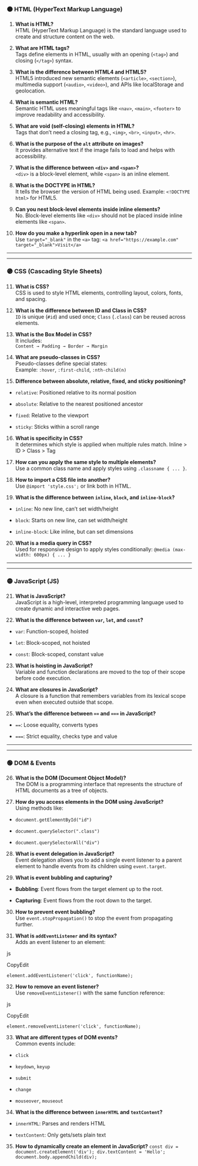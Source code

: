 
### 🟠 **HTML (HyperText Markup Language)**

1. **What is HTML?**  
    HTML (HyperText Markup Language) is the standard language used to create and structure content on the web.
    
2. **What are HTML tags?**  
    Tags define elements in HTML, usually with an opening (`<tag>`) and closing (`</tag>`) syntax.
    
3. **What is the difference between HTML4 and HTML5?**  
    HTML5 introduced new semantic elements (`<article>`, `<section>`), multimedia support (`<audio>`, `<video>`), and APIs like localStorage and geolocation.
    
4. **What is semantic HTML?**  
    Semantic HTML uses meaningful tags like `<nav>`, `<main>`, `<footer>` to improve readability and accessibility.
    
5. **What are void (self-closing) elements in HTML?**  
    Tags that don’t need a closing tag, e.g., `<img>`, `<br>`, `<input>`, `<hr>`.
    
6. **What is the purpose of the `alt` attribute on images?**  
    It provides alternative text if the image fails to load and helps with accessibility.
    
7. **What is the difference between `<div>` and `<span>`?**  
    `<div>` is a block-level element, while `<span>` is an inline element.
    
8. **What is the DOCTYPE in HTML?**  
    It tells the browser the version of HTML being used. Example: `<!DOCTYPE html>` for HTML5.
    
9. **Can you nest block-level elements inside inline elements?**  
    No. Block-level elements like `<div>` should not be placed inside inline elements like `<span>`.
    
10. **How do you make a hyperlink open in a new tab?**  
    Use `target="_blank"` in the `<a>` tag:
    `<a href="https://example.com" target="_blank">Visit</a>`

---
---
### 🟣 **CSS (Cascading Style Sheets)**

11. **What is CSS?**  
    CSS is used to style HTML elements, controlling layout, colors, fonts, and spacing.
    
12. **What is the difference between ID and Class in CSS?**  
    `ID` is unique (`#id`) and used once; `Class` (`.class`) can be reused across elements.
    
13. **What is the Box Model in CSS?**  
    It includes:  
    `Content → Padding → Border → Margin`
    
14. **What are pseudo-classes in CSS?**  
    Pseudo-classes define special states:  
    Example: `:hover`, `:first-child`, `:nth-child(n)`
    
15. **Difference between absolute, relative, fixed, and sticky positioning?**
    

- `relative`: Positioned relative to its normal position
    
- `absolute`: Relative to the nearest positioned ancestor
    
- `fixed`: Relative to the viewport
    
- `sticky`: Sticks within a scroll range
    

16. **What is specificity in CSS?**  
    It determines which style is applied when multiple rules match. Inline > ID > Class > Tag
    
17. **How can you apply the same style to multiple elements?**  
    Use a common class name and apply styles using `.classname { ... }`.
    
18. **How to import a CSS file into another?**  
    Use `@import 'style.css';` or link both in HTML.
    
19. **What is the difference between `inline`, `block`, and `inline-block`?**
    

- `inline`: No new line, can’t set width/height
    
- `block`: Starts on new line, can set width/height
    
- `inline-block`: Like inline, but can set dimensions
    

20. **What is a media query in CSS?**  
    Used for responsive design to apply styles conditionally:
    `@media (max-width: 600px) { ... }`

---
---
### 🟡 **JavaScript (JS)**

21. **What is JavaScript?**  
    JavaScript is a high-level, interpreted programming language used to create dynamic and interactive web pages.
    
22. **What is the difference between `var`, `let`, and `const`?**
    

- `var`: Function-scoped, hoisted
    
- `let`: Block-scoped, not hoisted
    
- `const`: Block-scoped, constant value
    

23. **What is hoisting in JavaScript?**  
    Variable and function declarations are moved to the top of their scope before code execution.
    
24. **What are closures in JavaScript?**  
    A closure is a function that remembers variables from its lexical scope even when executed outside that scope.
    
25. **What’s the difference between `==` and `===` in JavaScript?**
    
- `==`: Loose equality, converts types
    
- `===`: Strict equality, checks type and value
---
---
### 🟢 **DOM & Events**

26. **What is the DOM (Document Object Model)?**  
    The DOM is a programming interface that represents the structure of HTML documents as a tree of objects.
    
27. **How do you access elements in the DOM using JavaScript?**  
    Using methods like:
    

- `document.getElementById("id")`
    
- `document.querySelector(".class")`
    
- `document.querySelectorAll("div")`
    

28. **What is event delegation in JavaScript?**  
    Event delegation allows you to add a single event listener to a parent element to handle events from its children using `event.target`.
    
29. **What is event bubbling and capturing?**
    

- **Bubbling**: Event flows from the target element up to the root.
    
- **Capturing**: Event flows from the root down to the target.
    

30. **How to prevent event bubbling?**  
    Use `event.stopPropagation()` to stop the event from propagating further.
    
31. **What is `addEventListener` and its syntax?**  
    Adds an event listener to an element:
    

js

CopyEdit

`element.addEventListener('click', functionName);`

32. **How to remove an event listener?**  
    Use `removeEventListener()` with the same function reference:
    

js

CopyEdit

`element.removeEventListener('click', functionName);`

33. **What are different types of DOM events?**  
    Common events include:
    

- `click`
    
- `keydown`, `keyup`
    
- `submit`
    
- `change`
    
- `mouseover`, `mouseout`
    

34. **What is the difference between `innerHTML` and `textContent`?**
    

- `innerHTML`: Parses and renders HTML
    
- `textContent`: Only gets/sets plain text
    

35. **How to dynamically create an element in JavaScript?**
    `const div = document.createElement('div'); div.textContent = 'Hello'; document.body.appendChild(div);`

